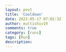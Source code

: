 ```yaml
---
layout: post
title: 'Cooldown'
date: 2022-05-17 07:02:32
author: multishiv19
comments: true
category: [runs]
tags: [Run]
description: 
---
```


<div width='100%' class='strava-embed-placeholder' data-embed-type='activity' data-embed-id='7159442890'></div>
<script src='https://strava-embeds.com/embed.js'></script>
